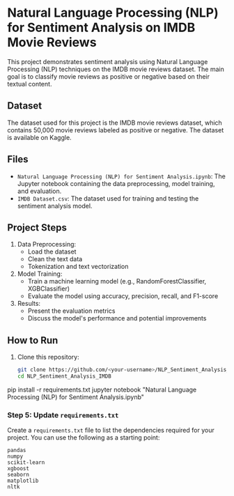# Natural Language Processing (NLP) for Sentiment Analysis on IMDB Movie Reviews

This project demonstrates sentiment analysis using Natural Language Processing (NLP) techniques on the IMDB movie reviews dataset. The main goal is to classify movie reviews as positive or negative based on their textual content.

## Dataset

The dataset used for this project is the IMDB movie reviews dataset, which contains 50,000 movie reviews labeled as positive or negative. The dataset is available on Kaggle.

## Files

- `Natural Language Processing (NLP) for Sentiment Analysis.ipynb`: The Jupyter notebook containing the data preprocessing, model training, and evaluation.
- `IMDB Dataset.csv`: The dataset used for training and testing the sentiment analysis model.

## Project Steps

1. Data Preprocessing:
   - Load the dataset
   - Clean the text data
   - Tokenization and text vectorization
2. Model Training:
   - Train a machine learning model (e.g., RandomForestClassifier, XGBClassifier)
   - Evaluate the model using accuracy, precision, recall, and F1-score
3. Results:
   - Present the evaluation metrics
   - Discuss the model's performance and potential improvements

## How to Run

1. Clone this repository:
   ```bash
   git clone https://github.com/<your-username>/NLP_Sentiment_Analysis_IMDB.git
   cd NLP_Sentiment_Analysis_IMDB
pip install -r requirements.txt
jupyter notebook "Natural Language Processing (NLP) for Sentiment Analysis.ipynb"

### Step 5: Update `requirements.txt`
Create a `requirements.txt` file to list the dependencies required for your project. You can use the following as a starting point:

```text
pandas
numpy
scikit-learn
xgboost
seaborn
matplotlib
nltk

